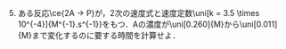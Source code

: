 5. ある反応\ce{2A -> P}が，2次の速度式と速度定数\uni[k = 3.5 \times 10^{-4}]{M^{-1}.s^{-1}}をもつ．Aの濃度が\uni[0.260]{M}から\uni[0.011]{M}まで変化するのに要する時間を計算せよ．
